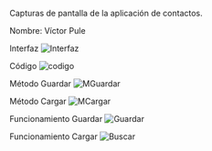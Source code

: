 Capturas de pantalla de la aplicación de contactos.

Nombre: Víctor Pule

Interfaz
![Interfaz](https://github.com/victorpule17/AppUTNContactos_PuleVictor/assets/125833514/b374933e-d33b-42ca-8011-e1187ae7833a)

Código
![codigo](https://github.com/victorpule17/AppUTNContactos_PuleVictor/assets/125833514/dd78deec-d78f-4680-91a9-f1fa0f24dfca)

Método Guardar
![MGuardar](https://github.com/victorpule17/AppUTNContactos_PuleVictor/assets/125833514/558ad28b-b3ef-43ae-afd4-2cde912eaf4a)

Método Cargar
![MCargar](https://github.com/victorpule17/AppUTNContactos_PuleVictor/assets/125833514/64a33693-6b71-4420-9705-ab1ebe24d94f)

Funcionamiento Guardar
![Guardar](https://github.com/victorpule17/AppUTNContactos_PuleVictor/assets/125833514/58703a7e-3fcd-4225-aecd-9724998cce6f)

Funcionamiento Cargar
![Buscar](https://github.com/victorpule17/AppUTNContactos_PuleVictor/assets/125833514/7513ad4e-88ef-4f34-8d08-6f28398d7732)
